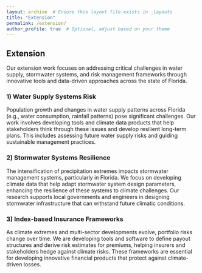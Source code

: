 ```yaml
---
layout: archive  # Ensure this layout file exists in _layouts
title: "Extension"
permalink: /extension/
author_profile: true  # Optional, adjust based on your theme
---
```


## Extension

Our extension work focuses on addressing critical challenges in water supply, stormwater systems, and risk management frameworks through innovative tools and data-driven approaches across the state of Florida.

### 1) Water Supply Systems Risk
Population growth and changes in water supply patterns across Florida (e.g., water consumption, rainfall patterns) pose significant challenges. Our work involves developing tools and climate data products that help stakeholders think through these issues and develop resilient long-term plans. This includes assessing future water supply risks and guiding sustainable management practices.

### 2) Stormwater Systems Resilience
The intensification of precipitation extremes impacts stormwater management systems, particularly in Florida. We focus on developing climate data that help adapt stormwater system design parameters, enhancing the resilience of these systems to climate challenges. Our research supports local governments and engineers in designing stormwater infrastructure that can withstand future climatic conditions.

### 3) Index-based Insurance Frameworks
As climate extremes and multi-sector developments evolve, portfolio risks change over time. We are developing tools and software to define payout structures and derive risk estimates for premiums, helping insurers and stakeholders hedge against climate risks. These frameworks are essential for developing innovative financial products that protect against climate-driven losses.
